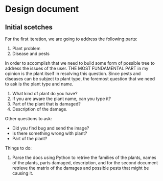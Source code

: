# Design document

## Initial scetches

For the first iteration, we are going to address the following parts:
1. Plant problem
2. Disease and pests

In order to accomplish that we need to build some form of possible tree to address the issues of the user. THE MOST FUNDAMENTAL PART in my opinion is the plant itself in resolving this question. Since pests and diseases can be subject to plant type, the foremost question that we need to ask is the plant type and name.

1. What kind of plant do you have?
2. If you are aware the plant name, can you type it?
3. Part of the plant that is damaged?
4. Description of the damage.

Other questions to ask:
* Did you find bug and send the image?
* Is there something wrong with plant?
* Part of the plant?


Things to do:

1. Parse the docs using Python to retrive the families of the plants, names of the plants, parts damaged, description, and for the second document retrieve the matrix of the damages and possible pests that might be causing it.